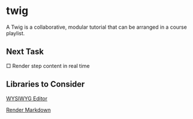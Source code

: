 # twig

A Twig is a collaborative, modular tutorial that can be arranged in a course playlist.

## Next Task
□ Render step content in real time

## Libraries to Consider
[WYSIWYG Editor](https://github.com/sstur/react-rte)

[Render Markdown](https://github.com/rexxars/react-markdown)
